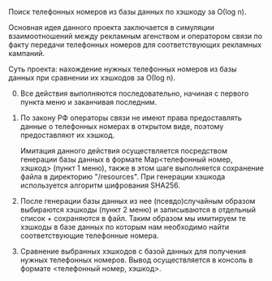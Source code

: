 Поиск телефонных номеров из базы данных по хэшкоду за О(log n).

Основная идея данного проекта заключается в симуляции взаимоотношений между рекламным агенством и оператором связи по факту передачи телефонных номеров для соответствующих рекламных кампаний.

Суть проекта: нахождение нужных телефонных номеров из базы данных при сравнении их хэшкодов за О(log n).

  0) Все действия выполняются последовательно, начиная с первого пункта меню и заканчивая последним.
    
  1) По закону РФ операторы связи не имеют права предоставлять данные о телефонных номерах в открытом виде, поэтому предоставляют их хэшкод. 
    
     Имитация данного действия осуществляется посредством генерации базы данных в формате Map<телефонный номер, хэшкод> (пункт 1 меню), 
     также в этом шаге выполняется сохранение файла в директорию "/resources". При генерации хэшкода используется алгоритм шифрования SHA256.
    
  2) После генерации базы данных из нее (псевдо)случайным образом выбираются хэшкоды (пункт 2 меню) и записываются в отдельный список + сохраняются в файл. 
     Таким образом мы имитируем те хэшкоды в базе данных по которым нам необходимо найти соответствующие телефонные номера.
     
  3) Сравнение выбранных хэшкодов с базой данных для получения нужных телефонных номеров. Вывод осуществляется в консоль в формате <телефонный номер, хэшкод>.
